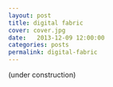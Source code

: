```yaml
---
layout: post
title: digital fabric
cover: cover.jpg
date:   2013-12-09 12:00:00
categories: posts
permalink: digital-fabric
---
```


(under construction)